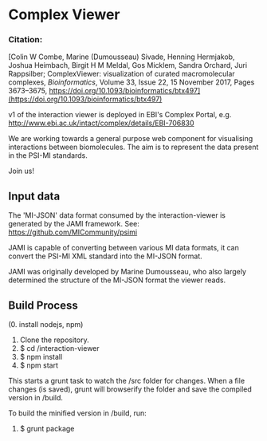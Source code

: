 Complex Viewer
==============


### Citation:

[Colin W Combe, Marine (Dumousseau) Sivade, Henning Hermjakob, Joshua Heimbach, Birgit H M Meldal, Gos Micklem, Sandra Orchard, Juri Rappsilber; ComplexViewer: visualization of curated macromolecular complexes, _Bioinformatics_, Volume 33, Issue 22, 15 November 2017, Pages 3673–3675, https://doi.org/10.1093/bioinformatics/btx497](https://doi.org/10.1093/bioinformatics/btx497)

v1 of the interaction viewer is deployed in EBI's Complex Portal, e.g. http://www.ebi.ac.uk/intact/complex/details/EBI-706830

We are working towards a general purpose web component for visualising interactions between biomolecules.
The aim is to represent the data present in the PSI-MI standards.

Join us!

## Input data

The 'MI-JSON' data format consumed by the interaction-viewer is generated by the JAMI framework.
See: https://github.com/MICommunity/psimi

JAMI is capable of converting between various MI data formats, it can convert the PSI-MI XML standard into the MI-JSON format.

JAMI was originally developed by Marine Dumousseau, who also largely determined the structure of the MI-JSON format the viewer reads.

## Build Process

(0. install nodejs, npm)
1. Clone the repository.
2. $ cd /interaction-viewer
3. $ npm install
4. $ npm start

This starts a grunt task to watch the /src folder for changes. When a file changes (is saved), grunt will browserify the folder and save the compiled version in /build.

To build the minified version in /build, run:

1. $ grunt package
